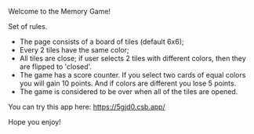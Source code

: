 Welcome to the Memory Game!

Set of rules.

- The page consists of a board of tiles (default 6x6);
- Every 2 tiles have the same color;
- All tiles are close; if user selects 2 tiles with different colors, then they are flipped to 'closed'.
- The game has a score counter. If you select two cards of equal colors you will gain 10 points. And if colors are different you lose 5 points.
- The game is considered to be over when all of the tiles are opened.

You can try this app here: https://5gjd0.csb.app/

Hope you enjoy!
